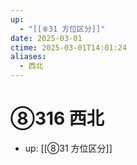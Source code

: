 ```yaml
---
up:
  - "[[⑧31 方位区分]]"
date: 2025-03-01
ctime: 2025-03-01T14:01:24
aliases:
  - 西北
---
```


# ⑧316 西北

- up: [[⑧31 方位区分]]
